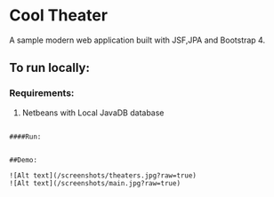 # Cool Theater

A sample modern web application built with JSF,JPA and Bootstrap 4.

## To run locally:

### Requirements: 

1) Netbeans with Local JavaDB database
 

```

####Run:
 

##Demo:

![Alt text](/screenshots/theaters.jpg?raw=true)
![Alt text](/screenshots/main.jpg?raw=true)
